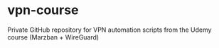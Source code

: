 # vpn-course
Private GitHub repository for VPN automation scripts from the Udemy course (Marzban + WireGuard)
